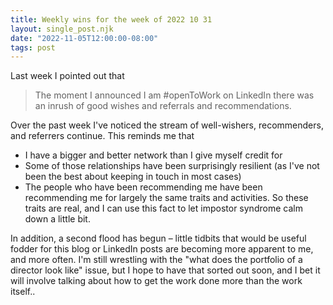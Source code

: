 ```yaml
---
title: Weekly wins for the week of 2022 10 31
layout: single_post.njk
date: "2022-11-05T12:00:00-08:00"
tags: post
---
```

Last week I pointed out that

> The moment I announced I am #openToWork on LinkedIn there was an inrush of good wishes and referrals and recommendations.

Over the past week I've noticed the stream of well-wishers, recommenders, and referrers continue. This reminds me that
- I have a bigger and better network than I give myself credit for
- Some of those relationships have been surprisingly resilient (as I've not been the best about keeping in touch in most cases)
- The people who have been recommending me have been recommending me for largely the same traits and activities. So these traits are real, and I can use this fact to let impostor syndrome calm down a little bit.

In addition, a second flood has begun – little tidbits that would be useful fodder for this blog or LinkedIn posts are becoming more apparent to me, and more often. I'm still wrestling with the "what does the portfolio of a director look like" issue, but I hope to have that sorted out soon, and I bet it will involve talking about how to get the work done more than the work itself..
